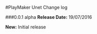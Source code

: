 #PlayMaker Unet Change log

###0.0.1 alpha
**Release Date:** 19/07/2016  

**New:** Initial release

